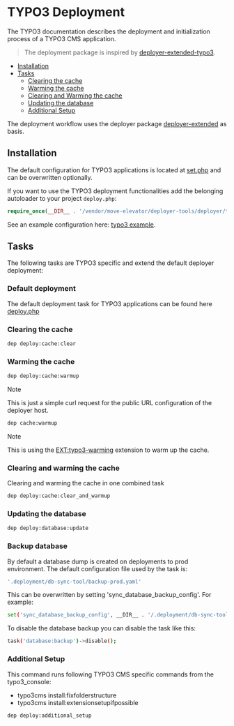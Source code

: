 # TYPO3 Deployment

The TYPO3 documentation describes the deployment and initialization process of a TYPO3 CMS application.

> The deployment package is inspired by [deployer-extended-typo3](https://github.com/sourcebroker/deployer-extended-typo3).

* [Installation](#installation)
* [Tasks](#tasks)
  + [Clearing the cache](#clearing-the-cache)
  + [Warming the cache](#warming-the-cache)
  + [Clearing and Warming the cache](#clearing-and-warming-the-cache)
  + [Updating the database](#updating-the-database)
  + [Additional Setup](#additional-setup)


The deployment workflow uses the deployer package [deployer-extended](https://github.com/sourcebroker/deployer-extended) as basis.

## Installation

The default configuration for TYPO3 applications is located at [set.php](../deployer/typo3/config/set.php) and can be overwritten optionally.

If you want to use the TYPO3 deployment functionalities add the belonging autoloader to your project `deploy.php`:

```php
require_once(__DIR__ . '/vendor/move-elevator/deployer-tools/deployer/typo3/autoload.php');
```

See an example configuration here: [typo3 example](../deployer/typo3/example/).

## Tasks

The following tasks are TYPO3 specific and extend the default deployer deployment:

### Default deployment

The default deployment task for TYPO3 applications can be found here  [deploy.php](../deployer/typo3/task/deploy.php)

### Clearing the cache

```bash
dep deploy:cache:clear
```

### Warming the cache

```bash
dep deploy:cache:warmup
```

> [!NOTE]
> This is just a simple curl request for the public URL configuration of the deployer host.

```bash
dep cache:warmup
```

> [!NOTE]
> This is using the [EXT:typo3-warming](https://github.com/eliashaeussler/typo3-warming) extension to warm up the cache.

### Clearing and warming the cache
Clearing and warming the cache in one combined task

```bash
dep deploy:cache:clear_and_warmup
```

### Updating the database

```bash
dep deploy:database:update
```

### Backup database

By default a database dump is created on deployments to prod environment. The default configuration file used by the task is:

```bash
'.deployment/db-sync-tool/backup-prod.yaml'
```
This can be overwritten by setting 'sync_database_backup_config'. For example:
```bash
set('sync_database_backup_config', __DIR__ . '/.deployment/db-sync-tool/some-configation.json');
```
To disable the database backup you can disable the task like this:
```bash
task('database:backup')->disable();
```

### Additional Setup

This command runs following TYPO3 CMS specific commands from the typo3_console:
- typo3cms install:fixfolderstructure
- typo3cms install:extensionsetupifpossible

```bash
dep deploy:additional_setup
```
